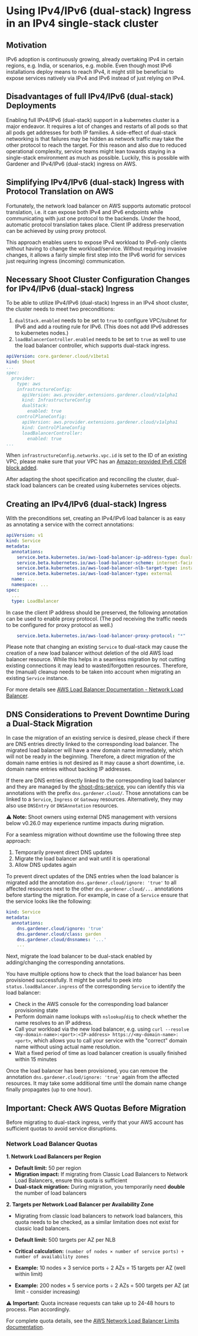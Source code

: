 # Using IPv4/IPv6 (dual-stack) Ingress in an IPv4 single-stack cluster

## Motivation

IPv6 adoption is continuously growing, already overtaking IPv4 in certain regions, e.g. India, or scenarios, e.g. mobile.
Even though most IPv6 installations deploy means to reach IPv4, it might still be beneficial to expose services
natively via IPv4 and IPv6 instead of just relying on IPv4.

## Disadvantages of full IPv4/IPv6 (dual-stack) Deployments

Enabling full IPv4/IPv6 (dual-stack) support in a kubernetes cluster is a major endeavor. It requires a lot of changes
and restarts of all pods so that all pods get addresses for both IP families. A side-effect of dual-stack networking
is that failures may be hidden as network traffic may take the other protocol to reach the target. For this reason and
also due to reduced operational complexity, service teams might lean towards staying in a single-stack environment as
much as possible. Luckily, this is possible with Gardener and IPv4/IPv6 (dual-stack) ingress on AWS.

## Simplifying IPv4/IPv6 (dual-stack) Ingress with Protocol Translation on AWS

Fortunately, the network load balancer on AWS supports automatic protocol translation, i.e. it can expose both IPv4 and
IPv6 endpoints while communicating with just one protocol to the backends. Under the hood, automatic protocol translation
takes place. Client IP address preservation can be achieved by using proxy protocol.

This approach enables users to expose IPv4 workload to IPv6-only clients without having to change the workload/service.
Without requiring invasive changes, it allows a fairly simple first step into the IPv6 world for services just requiring
ingress (incoming) communication.

## Necessary Shoot Cluster Configuration Changes for IPv4/IPv6 (dual-stack) Ingress

To be able to utilize IPv4/IPv6 (dual-stack) Ingress in an IPv4 shoot cluster, the cluster needs to meet two preconditions:
1. `dualStack.enabled` needs to be set to `true` to configure VPC/subnet for IPv6 and add a routing rule for IPv6.
   (This does not add IPv6 addresses to kubernetes nodes.)
2. `loadBalancerController.enabled` needs to be set to `true` as well to use the load balancer controller, which supports
   dual-stack ingress.

```yaml
apiVersion: core.gardener.cloud/v1beta1
kind: Shoot
...
spec:
  provider:
    type: aws
    infrastructureConfig:
      apiVersion: aws.provider.extensions.gardener.cloud/v1alpha1
      kind: InfrastructureConfig
      dualStack:
        enabled: true
    controlPlaneConfig:
      apiVersion: aws.provider.extensions.gardener.cloud/v1alpha1
      kind: ControlPlaneConfig
      loadBalancerController:
        enabled: true
...
```

When `infrastructureConfig.networks.vpc.id` is set to the ID of an existing VPC, please make sure that your VPC has an [Amazon-provided IPv6 CIDR block added](https://docs.aws.amazon.com/vpc/latest/userguide/modify-vpcs.html#vpc-associate-ipv6-cidr).

After adapting the shoot specification and reconciling the cluster, dual-stack load balancers can be created using
kubernetes services objects.

## Creating an IPv4/IPv6 (dual-stack) Ingress

With the preconditions set, creating an IPv4/IPv6 load balancer is as easy as annotating a service with the correct
annotations:

```yaml
apiVersion: v1
kind: Service
metadata:
  annotations:
    service.beta.kubernetes.io/aws-load-balancer-ip-address-type: dualstack
    service.beta.kubernetes.io/aws-load-balancer-scheme: internet-facing
    service.beta.kubernetes.io/aws-load-balancer-nlb-target-type: instance
    service.beta.kubernetes.io/aws-load-balancer-type: external
  name: ...
  namespace: ...
spec:
  ...
  type: LoadBalancer
```

In case the client IP address should be preserved, the following annotation can be used to enable proxy protocol.
(The pod receiving the traffic needs to be configured for proxy protocol as well.)

```yaml
    service.beta.kubernetes.io/aws-load-balancer-proxy-protocol: "*"
```

Please note that changing an existing `Service` to dual-stack may cause the creation of a new load balancer without
deletion of the old AWS load balancer resource. While this helps in a seamless migration by not cutting existing
connections it may lead to wasted/forgotten resources. Therefore, the (manual) cleanup needs to be taken into account
when migrating an existing `Service` instance.

For more details see [AWS Load Balancer Documentation - Network Load Balancer](https://kubernetes-sigs.github.io/aws-load-balancer-controller/v2.4/guide/service/nlb/).

## DNS Considerations to Prevent Downtime During a Dual-Stack Migration

In case the migration of an existing service is desired, please check if there are DNS entries directly linked to the
corresponding load balancer. The migrated load balancer will have a new domain name immediately, which will not be ready
in the beginning. Therefore, a direct migration of the domain name entries is not desired as it may cause a short
downtime, i.e. domain name entries without backing IP addresses.

If there are DNS entries directly linked to the corresponding load balancer and they are managed by the
[shoot-dns-service](https://github.com/gardener/gardener-extension-shoot-dns-service), you can identify this via
annotations with the prefix `dns.gardener.cloud/`. Those annotations can be linked to a `Service`, `Ingress` or
`Gateway` resources. Alternatively, they may also use `DNSEntry` or `DNSAnnotation` resources.

⚠️ **Note:** Shoot owners using external DNS management with versions below v0.26.0 may experience runtime impacts during migration.

For a seamless migration without downtime use the following three step approach:

1. Temporarily prevent direct DNS updates
2. Migrate the load balancer and wait until it is operational
3. Allow DNS updates again

To prevent direct updates of the DNS entries when the load balancer is migrated add the annotation
`dns.gardener.cloud/ignore: 'true'` to all affected resources next to the other `dns.gardener.cloud/...` annotations
before starting the migration. For example, in case of a `Service` ensure that the service looks like the following:

```yaml
kind: Service
metadata:
  annotations:
    dns.gardener.cloud/ignore: 'true'
    dns.gardener.cloud/class: garden
    dns.gardener.cloud/dnsnames: '...'
    ...
```

Next, migrate the load balancer to be dual-stack enabled by adding/changing the corresponding annotations.

You have multiple options how to check that the load balancer has been provisioned successfully. It might be useful
to peek into `status.loadBalancer.ingress` of the corresponding `Service` to identify the load balancer:

- Check in the AWS console for the corresponding load balancer provisioning state
- Perform domain name lookups with `nslookup`/`dig` to check whether the name resolves to an IP address.
- Call your workload via the new load balancer, e.g. using
  `curl --resolve <my-domain-name>:<port>:<IP-address> https://<my-domain-name>:<port>`, which allows you to call your
  service with the "correct" domain name without using actual name resolution.
- Wait a fixed period of time as load balancer creation is usually finished within 15 minutes

Once the load balancer has been provisioned, you can remove the annotation `dns.gardener.cloud/ignore: 'true'` again
from the affected resources. It may take some additional time until the domain name change finally propagates
(up to one hour).



## Important: Check AWS Quotas Before Migration

Before migrating to dual-stack ingress, verify that your AWS account has sufficient quotas to avoid service disruptions.

### Network Load Balancer Quotas

**1. Network Load Balancers per Region**
- **Default limit:** 50 per region
- **Migration impact:** If migrating from Classic Load Balancers to Network Load Balancers, ensure this quota is sufficient
- **Dual-stack migration:** During migration, you temporarily need **double** the number of load balancers

**2. Targets per Network Load Balancer per Availability Zone**
- Migrating from classic load balancers to network load balancers, this quota needs to be checked, as a similar limitation does not exist for classic load balancers.
- **Default limit:** 500 targets per AZ per NLB 
- **Critical calculation:** `(number of nodes × number of service ports) ÷ number of availability zones`

- **Example:** 10 nodes × 3 service ports ÷ 2 AZs = 15 targets per AZ (well within limit)
- **Example:** 200 nodes × 5 service ports ÷ 2 AZs = 500 targets per AZ (at limit - consider increasing)

⚠️ **Important:** Quota increase requests can take up to 24-48 hours to process. Plan accordingly.

For complete quota details, see the [AWS Network Load Balancer Limits documentation](https://docs.aws.amazon.com/elasticloadbalancing/latest/network/load-balancer-limits.html).
